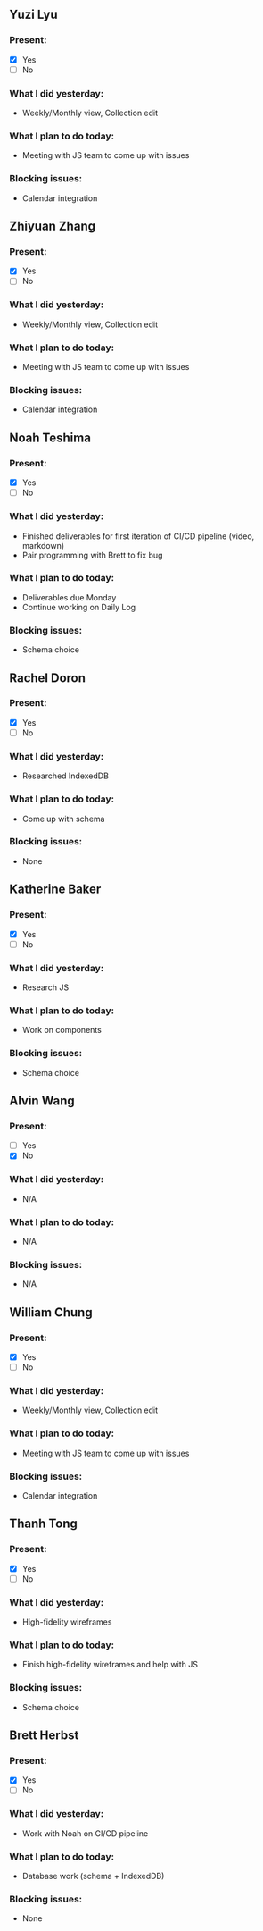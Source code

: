 ## Yuzi Lyu
### Present:
- [X] Yes
- [ ] No

### What I did yesterday:
* Weekly/Monthly view, Collection edit
  
### What I plan to do today:
* Meeting with JS team to come up with issues
  
### Blocking issues:
* Calendar integration



## Zhiyuan Zhang
### Present:
- [x] Yes
- [ ] No

### What I did yesterday:
* Weekly/Monthly view, Collection edit
  
### What I plan to do today:
* Meeting with JS team to come up with issues
  
### Blocking issues:
* Calendar integration



## Noah Teshima
### Present:
- [x] Yes
- [ ] No

### What I did yesterday:
* Finished deliverables for first iteration of CI/CD pipeline (video, markdown)
* Pair programming with Brett to fix bug 

### What I plan to do today:
* Deliverables due Monday  
* Continue working on Daily Log

### Blocking issues:
* Schema choice



## Rachel Doron
### Present:
- [x] Yes
- [ ] No

### What I did yesterday:
* Researched IndexedDB

### What I plan to do today:
* Come up with schema

### Blocking issues:
* None



## Katherine Baker
### Present:
- [x] Yes
- [ ] No

### What I did yesterday:
* Research JS 

### What I plan to do today:
* Work on components

### Blocking issues:
* Schema choice 



## Alvin Wang
### Present:
- [ ] Yes
- [x] No

### What I did yesterday:
* N/A

### What I plan to do today:
* N/A

### Blocking issues:
* N/A


## William Chung
### Present:
- [x] Yes
- [ ] No

### What I did yesterday:
* Weekly/Monthly view, Collection edit
  
### What I plan to do today:
* Meeting with JS team to come up with issues
  
### Blocking issues:
* Calendar integration



## Thanh Tong
### Present:
- [x] Yes
- [ ] No

### What I did yesterday:
* High-fidelity wireframes

### What I plan to do today:
* Finish high-fidelity wireframes and help with JS 

### Blocking issues:
* Schema choice



## Brett Herbst
### Present:
- [x] Yes
- [ ] No

### What I did yesterday:
* Work with Noah on CI/CD pipeline

### What I plan to do today:
* Database work (schema + IndexedDB) 

### Blocking issues:
* None